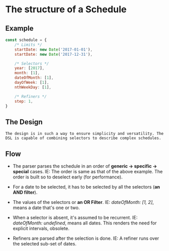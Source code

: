 # The structure of a Schedule

## Example
```js
const schedule = {
	/* Limits */
	startDate: new Date('2017-01-01'),
	startDate: new Date('2017-12-31'),

	/* Selectors */
	year: [2017],
	month: [1],
	dateOfMonth: [1],
	dayOfWeek: [1],
	nthWeekDay: [1],

	/* Refiners */
	step: 1,
}
```

## The Design

	The design is in such a way to ensure simplicity and versatility. The DSL is capable of combining selectors to describe complex schedules.

## Flow

* The parser parses the schedule in an order of  **generic -> specific -> special** cases. IE: The order is same as that of the above example. The order is built so to deselect early (for performance).

* For a date to be selected, it has to be selected by all the selectors (**an AND filter**).

* The values of the selectors or **an OR Filter**. IE: *dateOfMonth: [1, 2]*, means a date that's one or two.

* When a selector is absent, it's assumed to be recurrent. IE: *dateOfMonth: undefined*, means all dates. This renders the need for explicit intervals, obsolete.

* Refiners are parsed after the selection is done. IE: A refiner runs over the selected sub-set of dates.
